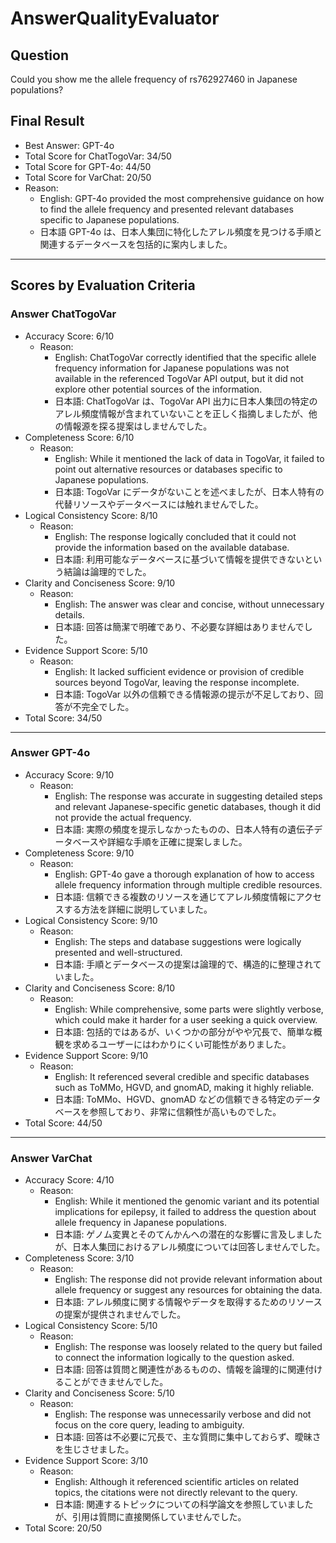 # AnswerQualityEvaluator

## Question

Could you show me the allele frequency of rs762927460 in Japanese populations?

## Final Result

- Best Answer: GPT-4o
- Total Score for ChatTogoVar: 34/50
- Total Score for GPT-4o: 44/50
- Total Score for VarChat: 20/50
- Reason:
  - English: GPT-4o provided the most comprehensive guidance on how to find the allele frequency and presented relevant databases specific to Japanese populations.
  - 日本語 GPT-4o は、日本人集団に特化したアレル頻度を見つける手順と関連するデータベースを包括的に案内しました。

---

## Scores by Evaluation Criteria

### Answer ChatTogoVar
- Accuracy Score: 6/10
  - Reason: 
    - English: ChatTogoVar correctly identified that the specific allele frequency information for Japanese populations was not available in the referenced TogoVar API output, but it did not explore other potential sources of the information.
    - 日本語: ChatTogoVar は、TogoVar API 出力に日本人集団の特定のアレル頻度情報が含まれていないことを正しく指摘しましたが、他の情報源を探る提案はしませんでした。
- Completeness Score: 6/10
  - Reason: 
    - English: While it mentioned the lack of data in TogoVar, it failed to point out alternative resources or databases specific to Japanese populations.
    - 日本語: TogoVar にデータがないことを述べましたが、日本人特有の代替リソースやデータベースには触れませんでした。
- Logical Consistency Score: 8/10
  - Reason: 
    - English: The response logically concluded that it could not provide the information based on the available database.
    - 日本語: 利用可能なデータベースに基づいて情報を提供できないという結論は論理的でした。
- Clarity and Conciseness Score: 9/10
  - Reason: 
    - English: The answer was clear and concise, without unnecessary details.
    - 日本語: 回答は簡潔で明確であり、不必要な詳細はありませんでした。
- Evidence Support Score: 5/10
  - Reason: 
    - English: It lacked sufficient evidence or provision of credible sources beyond TogoVar, leaving the response incomplete.
    - 日本語: TogoVar 以外の信頼できる情報源の提示が不足しており、回答が不完全でした。
- Total Score: 34/50

---

### Answer GPT-4o
- Accuracy Score: 9/10
  - Reason: 
    - English: The response was accurate in suggesting detailed steps and relevant Japanese-specific genetic databases, though it did not provide the actual frequency.
    - 日本語: 実際の頻度を提示しなかったものの、日本人特有の遺伝子データベースや詳細な手順を正確に提案しました。
- Completeness Score: 9/10
  - Reason: 
    - English: GPT-4o gave a thorough explanation of how to access allele frequency information through multiple credible resources.
    - 日本語: 信頼できる複数のリソースを通じてアレル頻度情報にアクセスする方法を詳細に説明していました。
- Logical Consistency Score: 9/10
  - Reason: 
    - English: The steps and database suggestions were logically presented and well-structured.
    - 日本語: 手順とデータベースの提案は論理的で、構造的に整理されていました。
- Clarity and Conciseness Score: 8/10
  - Reason: 
    - English: While comprehensive, some parts were slightly verbose, which could make it harder for a user seeking a quick overview.
    - 日本語: 包括的ではあるが、いくつかの部分がやや冗長で、簡単な概観を求めるユーザーにはわかりにくい可能性がありました。
- Evidence Support Score: 9/10
  - Reason: 
    - English: It referenced several credible and specific databases such as ToMMo, HGVD, and gnomAD, making it highly reliable.
    - 日本語: ToMMo、HGVD、gnomAD などの信頼できる特定のデータベースを参照しており、非常に信頼性が高いものでした。
- Total Score: 44/50

---

### Answer VarChat
- Accuracy Score: 4/10
  - Reason: 
    - English: While it mentioned the genomic variant and its potential implications for epilepsy, it failed to address the question about allele frequency in Japanese populations.
    - 日本語: ゲノム変異とそのてんかんへの潜在的な影響に言及しましたが、日本人集団におけるアレル頻度については回答しませんでした。
- Completeness Score: 3/10
  - Reason: 
    - English: The response did not provide relevant information about allele frequency or suggest any resources for obtaining the data.
    - 日本語: アレル頻度に関する情報やデータを取得するためのリソースの提案が提供されませんでした。
- Logical Consistency Score: 5/10
  - Reason: 
    - English: The response was loosely related to the query but failed to connect the information logically to the question asked.
    - 日本語: 回答は質問と関連性があるものの、情報を論理的に関連付けることができませんでした。
- Clarity and Conciseness Score: 5/10
  - Reason: 
    - English: The response was unnecessarily verbose and did not focus on the core query, leading to ambiguity.
    - 日本語: 回答は不必要に冗長で、主な質問に集中しておらず、曖昧さを生じさせました。
- Evidence Support Score: 3/10
  - Reason: 
    - English: Although it referenced scientific articles on related topics, the citations were not directly relevant to the query.
    - 日本語: 関連するトピックについての科学論文を参照していましたが、引用は質問に直接関係していませんでした。
- Total Score: 20/50